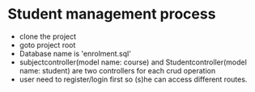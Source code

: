 # Student management process
- clone the project
- goto project root
- Database name is 'enrolment.sql'
- subjectcontroller(model name: course) and Studentcontroller(model name: student) are two controllers for each crud operation
- user need to register/login first so (s)he can access different routes.
